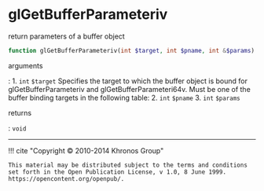 # glGetBufferParameteriv
return parameters of a buffer object

```php
function glGetBufferParameteriv(int $target, int $pname, int &$params) : void
```

arguments

:    1. `int` `$target` Specifies the target to which the buffer object is bound
    for glGetBufferParameteriv and glGetBufferParameteri64v. Must be one of the
    buffer binding targets in the following table:
    2. `int` `$pname` 
    3. `int` `$params` 

returns

:    `void` 

---
     

!!! cite "Copyright © 2010-2014 Khronos Group"

    This material may be distributed subject to the terms and conditions set forth in the Open Publication License, v 1.0, 8 June 1999. https://opencontent.org/openpub/.